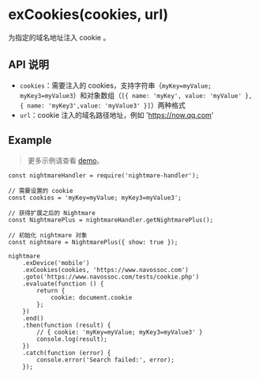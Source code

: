 # exCookies(cookies, url)

为指定的域名地址注入 cookie 。

## API 说明

- `cookies`：需要注入的 cookies，支持字符串（`myKey=myValue; myKey3=myValue3`）和对象数组（`[{ name: 'myKey', value: 'myValue' }, { name: 'myKey3',value: 'myValue3' }]`）两种格式
- `url`：cookie 注入的域名路径地址，例如 'https://now.qq.com'

## Example

> 更多示例请查看 [demo](../demo/extend-exCookies)。

```
const nightmareHandler = require('nightmare-handler');

// 需要设置的 cookie
const cookies = 'myKey=myValue; myKey3=myValue3';

// 获得扩展之后的 Nightmare
const NightmarePlus = nightmareHandler.getNightmarePlus();

// 初始化 nightmare 对象
const nightmare = NightmarePlus({ show: true });

nightmare
    .exDevice('mobile')
    .exCookies(cookies, 'https://www.navossoc.com')
    .goto('https://www.navossoc.com/tests/cookie.php')
    .evaluate(function () {
        return {
            cookie: document.cookie
        };
    })
    .end()
    .then(function (result) {
        // { cookie: 'myKey=myValue; myKey3=myValue3' }
        console.log(result);
    })
    .catch(function (error) {
        console.error('Search failed:', error);
    });
```
